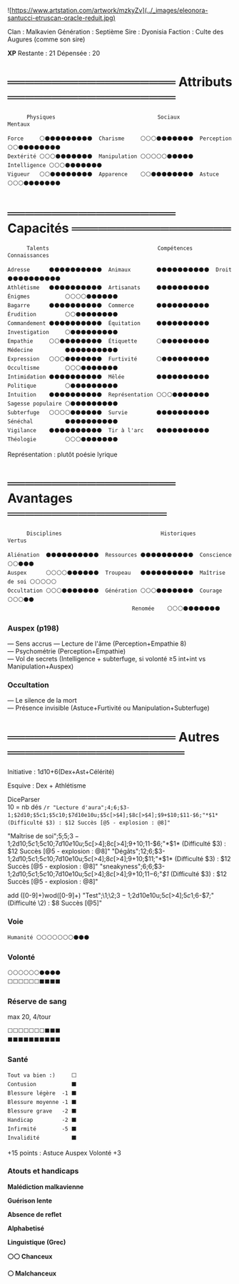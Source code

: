 

![https://www.artstation.com/artwork/mzkyZv](../_images/eleonora-santucci-etruscan-oracle-reduit.jpg)  

Clan : Malkavien
Génération : Septième
Sire : Dyonisia 
Faction : Culte des Augures (comme son sire)

**XP**      Restante : 21     Dépensée : 20

# ═══════════════════ Attributs ═══════════════════
```
      Physiques                                Sociaux                                 Mentaux

Force     ⚪⚫⚫⚫⚫⚫⚫⚫⚫⚫  Charisme     ⚪⚪⚪⚫⚫⚫⚫⚫⚫⚫  Perception   ⚪⚪⚫⚫⚫⚫⚫⚫⚫⚫   
Dextérité ⚪⚪⚪⚫⚫⚫⚫⚫⚫⚫  Manipulation ⚪⚪⚪⚪⚪⚫⚫⚫⚫⚫  Intelligence ⚪⚪⚪⚫⚫⚫⚫⚫⚫⚫   
Vigueur   ⚪⚪⚫⚫⚫⚫⚫⚫⚫⚫  Apparence    ⚪⚪⚫⚫⚫⚫⚫⚫⚫⚫  Astuce       ⚪⚪⚪⚫⚫⚫⚫⚫⚫⚫   
```
# ═══════════════════ Capacités ══════════════════
```
      Talents                                  Compétences                             Connaissances

Adresse      ⚫⚫⚫⚫⚫⚫⚫⚫⚫⚫  Animaux        ⚫⚫⚫⚫⚫⚫⚫⚫⚫⚫  Droit             ⚫⚫⚫⚫⚫⚫⚫⚫⚫⚫   
Athlétisme   ⚫⚫⚫⚫⚫⚫⚫⚫⚫⚫  Artisanats     ⚫⚫⚫⚫⚫⚫⚫⚫⚫⚫  Énigmes           ⚪⚪⚪⚪⚫⚫⚫⚫⚫⚫   
Bagarre      ⚫⚫⚫⚫⚫⚫⚫⚫⚫⚫  Commerce       ⚫⚫⚫⚫⚫⚫⚫⚫⚫⚫  Érudition         ⚪⚪⚫⚫⚫⚫⚫⚫⚫⚫  
Commandement ⚫⚫⚫⚫⚫⚫⚫⚫⚫⚫  Équitation     ⚫⚫⚫⚫⚫⚫⚫⚫⚫⚫  Investigation     ⚪⚫⚫⚫⚫⚫⚫⚫⚫⚫
Empathie     ⚪⚪⚫⚫⚫⚫⚫⚫⚫⚫  Étiquette      ⚪⚫⚫⚫⚫⚫⚫⚫⚫⚫  Médecine          ⚫⚫⚫⚫⚫⚫⚫⚫⚫⚫
Expression   ⚪⚪⚪⚫⚫⚫⚫⚫⚫⚫  Furtivité      ⚪⚫⚫⚫⚫⚫⚫⚫⚫⚫  Occultisme        ⚪⚪⚪⚫⚫⚫⚫⚫⚫⚫
Intimidation ⚫⚫⚫⚫⚫⚫⚫⚫⚫⚫  Mêlée          ⚫⚫⚫⚫⚫⚫⚫⚫⚫⚫  Politique         ⚪⚫⚫⚫⚫⚫⚫⚫⚫⚫
Intuition    ⚫⚫⚫⚫⚫⚫⚫⚫⚫⚫  Représentation ⚪⚪⚪⚫⚫⚫⚫⚫⚫⚫  Sagesse populaire ⚪⚫⚫⚫⚫⚫⚫⚫⚫⚫
Subterfuge   ⚪⚪⚪⚪⚫⚫⚫⚫⚫⚫  Survie         ⚫⚫⚫⚫⚫⚫⚫⚫⚫⚫  Sénéchal          ⚫⚫⚫⚫⚫⚫⚫⚫⚫⚫
Vigilance    ⚫⚫⚫⚫⚫⚫⚫⚫⚫⚫  Tir à l'arc    ⚫⚫⚫⚫⚫⚫⚫⚫⚫⚫  Théologie         ⚪⚪⚪⚫⚫⚫⚫⚫⚫⚫
```
Représentation : plutôt poésie lyrique 


# ═══════════════════ Avantages ══════════════════
```
      Disciplines                               Historiques                             Vertus

Aliénation  ⚫⚫⚫⚫⚫⚫⚫⚫⚫⚫  Ressources ⚫⚫⚫⚫⚫⚫⚫⚫⚫⚫  Conscience      ⚪⚪⚫⚫⚫   
Auspex      ⚪⚪⚪⚪⚫⚫⚫⚫⚫⚫  Troupeau   ⚫⚫⚫⚫⚫⚫⚫⚫⚫⚫  Maîtrise de soi ⚪⚪⚪⚪⚪  
Occultation ⚪⚪⚪⚫⚫⚫⚫⚫⚫⚫  Génération ⚪⚪⚪⚫⚫⚫⚫⚫⚫⚫  Courage         ⚪⚪⚪⚫⚫
                                       Renomée    ⚪⚪⚪⚫⚫⚫⚫⚫⚫⚫
```

### Auspex (p198)
— Sens accrus
— Lecture de l'âme (Perception+Empathie 8)  
— Psychométrie (Perception+Empathie)    
— Vol de secrets (Intelligence + subterfuge, si volonté ≥5 int+int vs Manipulation+Auspex)

### Occultation
— Le silence de la mort  
— Présence invisible (Astuce+Furtivité ou Manipulation+Subterfuge)


# ═══════════════════ Autres ════════════════════
Initiative : 1d10+6(Dex+Ast+Célérité)  

Esquive : Dex + Athlétisme

DiceParser  
10 = nb dés
` /r "Lecture d'aura";4;6;$3-1;$2d10;$5c1;$5c10;$7d10e10u;$5c[>$4];$8c[>$4];$9+$10;$11-$6;"*$1* (Difficulté $3) : $12 Succès [@5 - explosion : @8]" `

"Maîtrise de soi";5;5;$3-1;$2d10;$5c1;$5c10;$7d10e10u;$5c[>$4];$8c[>$4];$9+$10;$11-$6;"*$1* (Difficulté $3) : $12 Succès [@5 - explosion : @8]"
"Dégâts";12;6;$3-1;$2d10;$5c1;$5c10;$7d10e10u;$5c[>$4];$8c[>$4];$9+$10;$11;"*$1* (Difficulté $3) : $12 Succès [@5 - explosion : @8]"
"sneakyness";6;6;$3-1;$2d10;$5c1;$5c10;$7d10e10u;$5c[>$4];$8c[>$4];$9+$10;$11-$6;"*$1* (Difficulté $3) : $12 Succès [@5 - explosion : @8]"

add ([0-9]+)wod([0-9]+) "Test";\1;\2;$3-1;$2d10e10u;$5c[>$4];$5c1;$6-$7;"(Difficulté \2) : $8 Succès [@5]"

### Voie
```
Humanité ⚪⚪⚪⚪⚪⚪⚪⚫⚫⚫ 
```
### Volonté
```
⚪⚪⚪⚪⚪⚪⚫⚫⚫⚫ 
⬜⬜⬜⬜⬜⬜⬛⬛⬛⬛
```

### Réserve de sang
max 20, 4/tour
```
⬜⬜⬜⬜⬜⬜⬜⬛⬛⬛
⬛⬛⬛⬛⬛⬛⬛⬛⬛⬛
```

### Santé 
```
Tout va bien :)     ⬜      
Contusion           ⬛
Blessure légère  -1 ⬛
Blessure moyenne -1 ⬛
Blessure grave   -2 ⬛
Handicap         -2 ⬛
Infirmité        -5 ⬛
Invalidité          ⬛
```

+15 points :
Astuce
Auspex
Volonté +3

### Atouts et handicaps

**Malédiction malkavienne**


**Guérison lente**

**Absence de reflet**

**Alphabetisé**

**Linguistique (Grec)**

**⚪⚪ Chanceux**

**⚪ Malchanceux**


